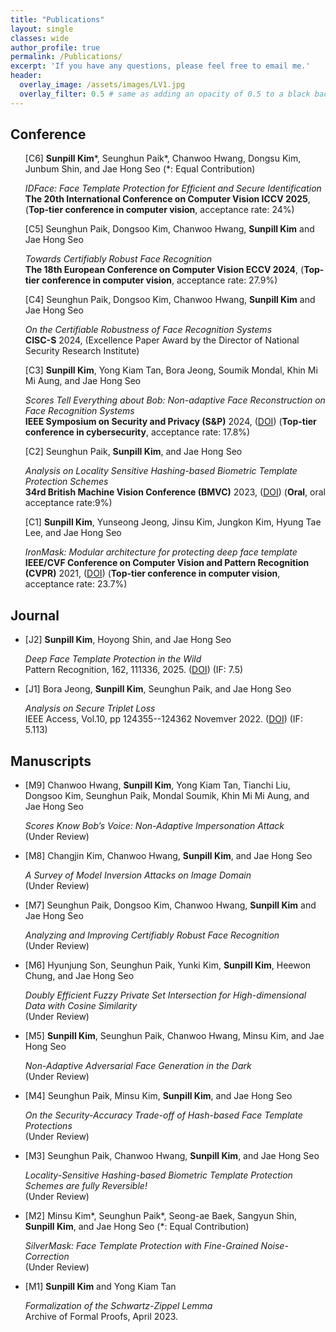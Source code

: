 ```yaml
---
title: "Publications"
layout: single
classes: wide
author_profile: true
permalink: /Publications/
excerpt: 'If you have any questions, please feel free to email me.'
header:
  overlay_image: /assets/images/LV1.jpg
  overlay_filter: 0.5 # same as adding an opacity of 0.5 to a black background
---
```



## Conference

<ul type="none">
<li> 
  [C6] <b>Sunpill Kim</b>*, Seunghun Paik*, Chanwoo Hwang, Dongsu Kim, Junbum Shin, and Jae Hong Seo (*: Equal Contribution)
      <p>
          <i>IDFace: Face Template Protection for Efficient and Secure Identification</i> 
          <br>
          <b>The 20th International Conference on Computer Vision ICCV 2025</b>, (<b>Top-tier conference in computer vision</b>, acceptance rate: 24%)
      </p>  
</li>
<li> 
  [C5] Seunghun Paik, Dongsoo Kim, Chanwoo Hwang, <b>Sunpill Kim</b> and Jae Hong Seo
      <p>
          <i>Towards Certifiably Robust Face Recognition</i> 
          <br>
          <b>The 18th European Conference on Computer Vision ECCV 2024</b>, (<b>Top-tier conference in computer vision</b>, acceptance rate: 27.9%)
      </p>  
</li>  
<li> 
  [C4] Seunghun Paik, Dongsoo Kim, Chanwoo Hwang, <b>Sunpill Kim</b> and Jae Hong Seo
      <p>
          <i>On the Certifiable Robustness of Face Recognition Systems</i> 
          <br>
          <b>CISC-S</b> 2024, (Excellence Paper Award by the Director of National Security Research Institute)
      </p>  
</li>   
<li> 
  [C3] <b>Sunpill Kim</b>, Yong Kiam Tan, Bora Jeong, Soumik Mondal, Khin Mi Mi Aung, and Jae Hong Seo
      <p>
          <i>Scores Tell Everything about Bob: Non-adaptive Face Reconstruction on Face Recognition Systems</i> 
          <br>
          <b>IEEE Symposium on Security and Privacy (S&P)</b> 2024, (<A href="https://www.computer.org/csdl/proceedings-article/sp/2024/313000a161/1Ub24A2RzHi">DOI</A>) (<b>Top-tier conference in cybersecurity</b>, acceptance rate: 17.8%)
      </p>  
</li>
<li> 
  [C2] Seunghun Paik, <b>Sunpill Kim</b>, and Jae Hong Seo
      <p>
          <i>Analysis on Locality Sensitive Hashing-based Biometric Template Protection Schemes</i> 
          <br>
          <b>34rd British Machine Vision Conference (BMVC)</b> 2023, (<A href="https://papers.bmvc2023.org/0535.pdf">DOI</A>) (<b>Oral</b>, oral acceptance rate:9%)
      </p>  
</li>
<li> 
  [C1] <b>Sunpill Kim</b>, Yunseong Jeong, Jinsu Kim, Jungkon Kim, Hyung Tae Lee, and Jae Hong Seo
      <p>
          <i>IronMask: Modular architecture for protecting deep face template</i> 
          <br>
          <b>IEEE/CVF Conference on Computer Vision and Pattern Recognition (CVPR)</b> 2021, (<A href="https://openaccess.thecvf.com/content/CVPR2021/html/Kim_IronMask_Modular_Architecture_for_Protecting_Deep_Face_Template_CVPR_2021_paper.html">DOI</A>) (<b>Top-tier conference in computer vision</b>, acceptance rate: 23.7%)
      </p>  
</li>  
</ul>

## Journal

<ul>
<li> 
  [J2] <b>Sunpill Kim</b>, Hoyong Shin, and Jae Hong Seo
      <p>
          <i>Deep Face Template Protection in the Wild</i> 
          <br>
          Pattern Recognition, 162, 111336, 2025. (<A href="https://www.sciencedirect.com/science/article/abs/pii/S0031320324010872">DOI</A>) (IF: 7.5)
      </p>  
</li>
<li> 
  [J1] Bora Jeong, <b>Sunpill Kim</b>, Seunghun Paik, and Jae Hong Seo
      <p>
          <i>Analysis on Secure Triplet Loss</i> 
          <br>
          IEEE Access, Vol.10, pp 124355--124362  Novemver 2022. (<A href="https://ieeexplore.ieee.org/document/9965373">DOI</A>) (IF: 5.113)
      </p>  
</li>
</ul>

## Manuscripts

<ul>
<li> 
  [M9] Chanwoo Hwang, <b>Sunpill Kim</b>, Yong Kiam Tan, Tianchi Liu, Dongsoo Kim, Seunghun Paik, Mondal Soumik, Khin Mi Mi Aung, and Jae Hong Seo
      <p>
          <i>Scores Know Bob’s Voice: Non-Adaptive Impersonation Attack</i> 
          <br>
          (Under Review)
      </p>  
</li>  
<li> 
  [M8] Changjin Kim, Chanwoo Hwang, <b>Sunpill Kim</b>, and Jae Hong Seo
      <p>
          <i>A Survey of Model Inversion Attacks on Image Domain</i> 
          <br>
          (Under Review)
      </p>  
</li>  
<li> 
  [M7] Seunghun Paik, Dongsoo Kim, Chanwoo Hwang, <b>Sunpill Kim</b> and Jae Hong Seo
      <p>
          <i>Analyzing and Improving Certifiably Robust Face Recognition</i> 
          <br>
          (Under Review)
      </p>  
</li>  
<li> 
  [M6] Hyunjung Son, Seunghun Paik, Yunki Kim, <b>Sunpill Kim</b>, Heewon Chung, and Jae Hong Seo
      <p>
          <i>Doubly Efficient Fuzzy Private Set Intersection for High-dimensional Data with Cosine Similarity</i> 
          <br>
          (Under Review)
      </p>  
</li>  
<li> 
  [M5] <b>Sunpill Kim</b>, Seunghun Paik, Chanwoo Hwang, Minsu Kim, and Jae Hong Seo
      <p>
          <i>Non-Adaptive Adversarial Face Generation in the Dark</i> 
          <br>
          (Under Review)
      </p>  
</li>  
<li> 
  [M4] Seunghun Paik, Minsu Kim, <b>Sunpill Kim</b>, and Jae Hong Seo
      <p>
          <i>On the Security-Accuracy Trade-off of Hash-based Face Template Protections</i> 
          <br>
          (Under Review)
      </p>  
</li>  
<li> 
  [M3] Seunghun Paik, Chanwoo Hwang, <b>Sunpill Kim</b>, and Jae Hong Seo
      <p>
          <i>Locality-Sensitive Hashing-based Biometric Template Protection Schemes are fully Reversible!</i> 
          <br>
          (Under Review)
      </p>  
</li>  
<li> 
  [M2] Minsu Kim*, Seunghun Paik*, Seong-ae Baek, Sangyun Shin, <b>Sunpill Kim</b>, and Jae Hong Seo (*: Equal Contribution)
      <p>
          <i>SilverMask: Face Template Protection with Fine-Grained Noise-Correction</i> 
          <br>
          (Under Review)
      </p>  
</li>
<li> 
  [M1] <b>Sunpill Kim</b> and Yong Kiam Tan
      <p>
          <i>Formalization of the Schwartz-Zippel Lemma</i> 
          <br>
          Archive of Formal Proofs, April 2023.
      </p>  
</li>
</ul>



